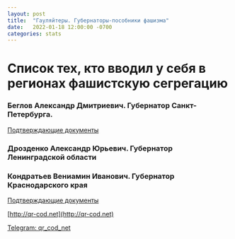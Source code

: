 ```yaml
---
layout: post
title:  "Гауляйтеры. Губернаторы-пособники фашизма"
date:   2022-01-18 12:00:00 -0700
categories: stats
---
```


# Список тех, кто вводил у себя в регионах фашистскую сегрегацию

### Беглов Александр Дмитриевич. Губернатор Санкт-Петербурга. 

[Подтверждающие документы](http://publication.pravo.gov.ru/Document/View/7800202112220006?index=0&rangeSize=1)

### Дрозденко Александр Юрьевич. Губернатор Ленинградской области

### Кондратьев Вениамин Иванович. Губернатор Краснодарского края

[Подтверждающие документы](https://admkrai.krasnodar.ru/content/1291/show/608930/)

[http://qr-cod.net](http://qr-cod.net)

[Telegram: qr_cod_net](https://t.me/qr_cod_net)